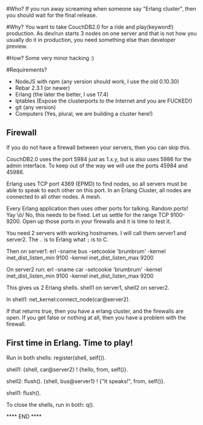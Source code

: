
#Who?
If you run away screaming when someone say "Erlang cluster", then you should
wait for the final release.

#Why?
You want to take CouchDB2.0 for a ride and play(keyword!) production.
As dev/run starts 3 nodes on one server and that is not how you usually do it in
production, you need something else than developer preview.

#How?
Some very minor hacking :)

#Requirements?

* NodeJS with npm (any version should work, I use the old 0.10.30)
* Rebar 2.3.1     (or newer)
* Erlang          (the later the better, I use 17.4)
* Iptables        (Expose the clusterports to the Internet and you are FUCKED!)
* git             (any version)
* Computers       (Yes, plural, we are building a cluster here!)

## Firewall

If you do not have a firewall between your servers, then you can skip this.

CouchDB2.0 uses the port 5984 just as 1.x.y, but is also uses 5986 for the admin
interface. To keep out of the way we will use the ports 45984 and 45986.

Erlang uses TCP port 4369 (EPMD) to find nodes, so all servers must be able to
speak to each other on this port.
In an Erlang Cluster, all nodes are connected to all other nodes. A mesh.

Every Erlang application then uses other ports for talking.
Random ports! Yay \ö/
No, this needs to be fixed. Let us settle for the range TCP 9100-9200.
Open up those ports in your firewalls and it is time to test it.

You need 2 servers with working hostnames. I will call them server1 and server2.
The `.` is to Erlang what `;` is to C.

Then on server1:
    erl -sname bus -setcookie 'brumbrum' -kernel inet_dist_listen_min 9100 -kernel inet_dist_listen_max 9200

On server2 run:
    erl -sname car -setcookie 'brumbrum' -kernel inet_dist_listen_min 9100 -kernel inet_dist_listen_max 9200

This gives us 2 Erlang shells. shell1 on server1, shell2 on server2.

In shell1:
    net_kernel:connect_node(car@server2).

If that returns true, then you have a erlang cluster, and the firewalls are
open. If you get false or nothing at all, then you have a problem with the
firewall.

## First time in Erlang. Time to play!

Run in both shells:
    register(shell, self()).

shell1:
    {shell, car@server2} ! {hello, from, self()}.

shell2:
    flush().
    {shell, bus@server1} ! {"It speaks!", from, self()}.

shell1:
    flush().

To close the shells, run in both:
    q().

**** END ****

